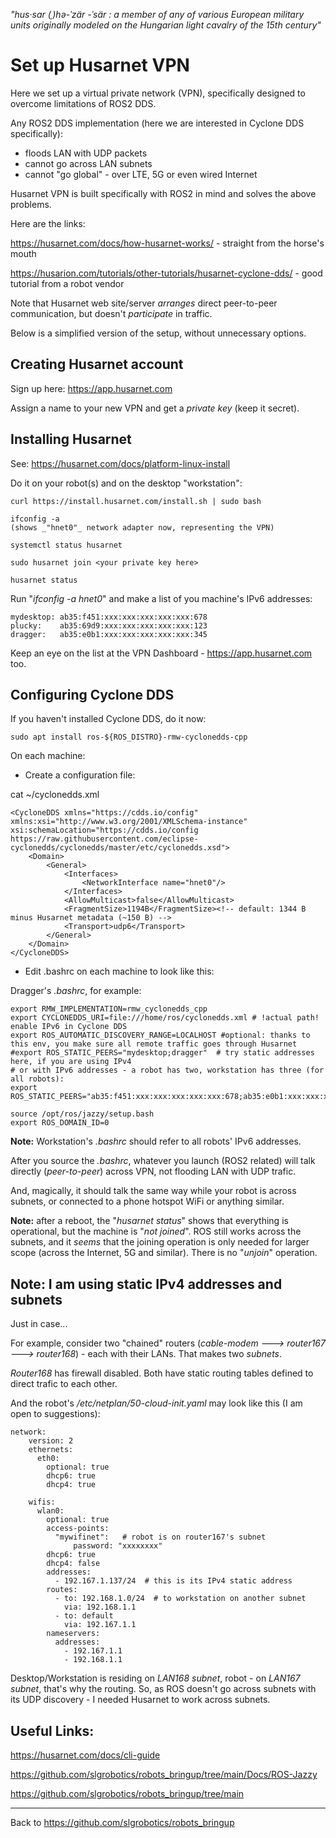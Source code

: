 _"hus·​sar (ˌ)hə-ˈzär  -ˈsär : a member of any of various European military units originally modeled on the Hungarian light cavalry of the 15th century"_

# Set up Husarnet VPN

Here we set up a virtual private network (VPN), specifically designed to overcome limitations of ROS2 DDS.

Any ROS2 DDS implementation (here we are interested in Cyclone DDS specifically):

- floods LAN with UDP packets
- cannot go across LAN subnets
- cannot "go global" - over LTE, 5G or even wired Internet

Husarnet VPN is built specifically with ROS2 in mind and solves the above problems.

Here are the links:

https://husarnet.com/docs/how-husarnet-works/ - straight from the horse's mouth

https://husarion.com/tutorials/other-tutorials/husarnet-cyclone-dds/ - good tutorial from a robot vendor

Note that Husarnet web site/server _arranges_ direct peer-to-peer communication, but doesn't _participate_ in traffic.

Below is a simplified version of the setup, without unnecessary options.

## Creating Husarnet account

Sign up here: https://app.husarnet.com

Assign a name to your new VPN and get a _private key_ (keep it secret).

## Installing Husarnet

See: https://husarnet.com/docs/platform-linux-install

Do it on your robot(s) and on the desktop "workstation":
```
curl https://install.husarnet.com/install.sh | sudo bash

ifconfig -a
(shows _"hnet0"_ network adapter now, representing the VPN)

systemctl status husarnet

sudo husarnet join <your private key here>

husarnet status
```
Run "_ifconfig -a hnet0_" and make a list of you machine's IPv6 addresses:
```
mydesktop: ab35:f451:xxx:xxx:xxx:xxx:xxx:678
plucky:    ab35:69d9:xxx:xxx:xxx:xxx:xxx:123
dragger:   ab35:e0b1:xxx:xxx:xxx:xxx:xxx:345
```
Keep an eye on the list at the VPN Dashboard - https://app.husarnet.com too.

## Configuring Cyclone DDS

If you haven't installed Cyclone DDS, do it now:
```
sudo apt install ros-${ROS_DISTRO}-rmw-cyclonedds-cpp
```
On each machine:

- Create a configuration file:

cat ~/cyclonedds.xml
```
<CycloneDDS xmlns="https://cdds.io/config" xmlns:xsi="http://www.w3.org/2001/XMLSchema-instance" xsi:schemaLocation="https://cdds.io/config https://raw.githubusercontent.com/eclipse-cyclonedds/cyclonedds/master/etc/cyclonedds.xsd">
    <Domain>
        <General>
            <Interfaces>
                <NetworkInterface name="hnet0"/>
            </Interfaces>
            <AllowMulticast>false</AllowMulticast>
            <FragmentSize>1194B</FragmentSize><!-- default: 1344 B minus Husarnet metadata (~150 B) -->
            <Transport>udp6</Transport>
        </General>      
    </Domain>
</CycloneDDS>
```
- Edit .bashrc on each machine to look like this:

Dragger's _.bashrc_, for example:
```
export RMW_IMPLEMENTATION=rmw_cyclonedds_cpp
export CYCLONEDDS_URI=file:///home/ros/cyclonedds.xml # !actual path! enable IPv6 in Cyclone DDS
export ROS_AUTOMATIC_DISCOVERY_RANGE=LOCALHOST #optional: thanks to this env, you make sure all remote traffic goes through Husarnet
#export ROS_STATIC_PEERS="mydesktop;dragger"  # try static addresses here, if you are using IPv4
# or with IPv6 addresses - a robot has two, workstation has three (for all robots):
export ROS_STATIC_PEERS="ab35:f451:xxx:xxx:xxx:xxx:xxx:678;ab35:e0b1:xxx:xxx:xxx:xxx:xxx:345"

source /opt/ros/jazzy/setup.bash
export ROS_DOMAIN_ID=0
```
**Note:** Workstation's _.bashrc_ should refer to all robots' IPv6 addresses.

After you source the _.bashrc_, whatever you launch (ROS2 related) will talk directly (_peer-to-peer_) across VPN, not flooding LAN with UDP trafic.

And, magically, it should talk the same way while your robot is across subnets, or connected to a phone hotspot WiFi or anything similar.

**Note:** after a reboot, the "_husarnet status_" shows that everything is operational, but the machine is "_not joined_". ROS still works across the subnets, and it _seems_ that the joining operation is only needed for larger scope (across the Internet, 5G and similar). There is no "_unjoin_" operation.

## Note: I am using static IPv4 addresses and subnets

Just in case...

For example, consider two "chained" routers (_cable-modem ---> router167 ---> router168_) - each with their LANs. That makes two _subnets_.

_Router168_ has firewall disabled. Both have static routing tables defined to direct trafic to each other.

And the robot's _/etc/netplan/50-cloud-init.yaml_ may look like this (I am open to suggestions):
```
network:
    version: 2
    ethernets:
      eth0:
        optional: true
        dhcp6: true
        dhcp4: true

    wifis:
      wlan0:
        optional: true
        access-points:
          "mywifinet":   # robot is on router167's subnet
              password: "xxxxxxxx"
        dhcp6: true
        dhcp4: false
        addresses:
          - 192.167.1.137/24  # this is its IPv4 static address
        routes:
          - to: 192.168.1.0/24  # to workstation on another subnet
            via: 192.168.1.1
          - to: default
            via: 192.167.1.1
        nameservers:
          addresses:
            - 192.167.1.1
            - 192.168.1.1
```

Desktop/Workstation is residing on _LAN168 subnet_, robot - on _LAN167 subnet_, that's why the routing. So, as ROS doesn't go across subnets with its UDP discovery - I needed Husarnet to work across subnets.

## Useful Links:

https://husarnet.com/docs/cli-guide

https://github.com/slgrobotics/robots_bringup/tree/main/Docs/ROS-Jazzy

https://github.com/slgrobotics/robots_bringup/tree/main

----------------

Back to https://github.com/slgrobotics/robots_bringup

